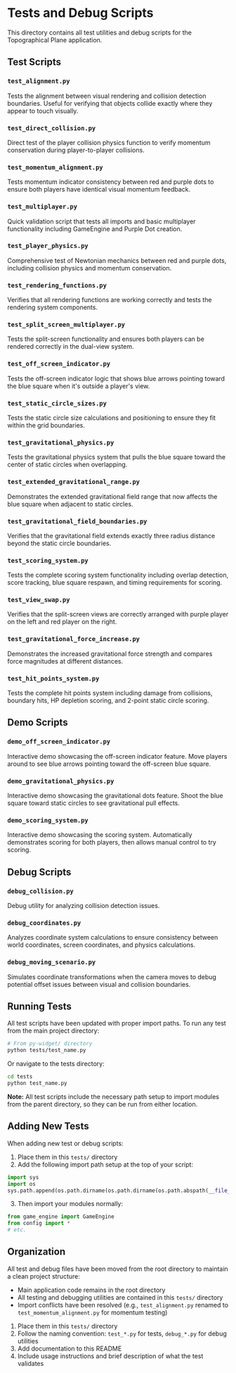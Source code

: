 # Tests and Debug Scripts

This directory contains all test utilities and debug scripts for the Topographical Plane application.

## Test Scripts

### `test_alignment.py`
Tests the alignment between visual rendering and collision detection boundaries. Useful for verifying that objects collide exactly where they appear to touch visually.

### `test_direct_collision.py`
Direct test of the player collision physics function to verify momentum conservation during player-to-player collisions.

### `test_momentum_alignment.py`
Tests momentum indicator consistency between red and purple dots to ensure both players have identical visual momentum feedback.

### `test_multiplayer.py`
Quick validation script that tests all imports and basic multiplayer functionality including GameEngine and Purple Dot creation.

### `test_player_physics.py`
Comprehensive test of Newtonian mechanics between red and purple dots, including collision physics and momentum conservation.

### `test_rendering_functions.py`
Verifies that all rendering functions are working correctly and tests the rendering system components.

### `test_split_screen_multiplayer.py`
Tests the split-screen functionality and ensures both players can be rendered correctly in the dual-view system.

### `test_off_screen_indicator.py`
Tests the off-screen indicator logic that shows blue arrows pointing toward the blue square when it's outside a player's view.

### `test_static_circle_sizes.py`
Tests the static circle size calculations and positioning to ensure they fit within the grid boundaries.

### `test_gravitational_physics.py`
Tests the gravitational physics system that pulls the blue square toward the center of static circles when overlapping.

### `test_extended_gravitational_range.py`
Demonstrates the extended gravitational field range that now affects the blue square when adjacent to static circles.

### `test_gravitational_field_boundaries.py`
Verifies that the gravitational field extends exactly three radius distance beyond the static circle boundaries.

### `test_scoring_system.py`
Tests the complete scoring system functionality including overlap detection, score tracking, blue square respawn, and timing requirements for scoring.

### `test_view_swap.py`
Verifies that the split-screen views are correctly arranged with purple player on the left and red player on the right.

### `test_gravitational_force_increase.py`
Demonstrates the increased gravitational force strength and compares force magnitudes at different distances.

### `test_hit_points_system.py`
Tests the complete hit points system including damage from collisions, boundary hits, HP depletion scoring, and 2-point static circle scoring.

## Demo Scripts

### `demo_off_screen_indicator.py`
Interactive demo showcasing the off-screen indicator feature. Move players around to see blue arrows pointing toward the off-screen blue square.

### `demo_gravitational_physics.py`
Interactive demo showcasing the gravitational dots feature. Shoot the blue square toward static circles to see gravitational pull effects.

### `demo_scoring_system.py`
Interactive demo showcasing the scoring system. Automatically demonstrates scoring for both players, then allows manual control to try scoring.

## Debug Scripts

### `debug_collision.py`
Debug utility for analyzing collision detection issues.

### `debug_coordinates.py`
Analyzes coordinate system calculations to ensure consistency between world coordinates, screen coordinates, and physics calculations.

### `debug_moving_scenario.py`
Simulates coordinate transformations when the camera moves to debug potential offset issues between visual and collision boundaries.

## Running Tests

All test scripts have been updated with proper import paths. To run any test from the main project directory:

```bash
# From py-widget/ directory
python tests/test_name.py

```

Or navigate to the tests directory:

```bash
cd tests
python test_name.py
```

**Note:** All test scripts include the necessary path setup to import modules from the parent directory, so they can be run from either location.

## Adding New Tests

When adding new test or debug scripts:

1. Place them in this `tests/` directory
2. Add the following import path setup at the top of your script:

```python
import sys
import os
sys.path.append(os.path.dirname(os.path.dirname(os.path.abspath(__file__))))
```

3. Then import your modules normally:

```python
from game_engine import GameEngine
from config import *
# etc.
```

## Organization

All test and debug files have been moved from the root directory to maintain a clean project structure:
- Main application code remains in the root directory
- All testing and debugging utilities are contained in this `tests/` directory
- Import conflicts have been resolved (e.g., `test_alignment.py` renamed to `test_momentum_alignment.py` for momentum testing)

1. Place them in this `tests/` directory
2. Follow the naming convention: `test_*.py` for tests, `debug_*.py` for debug utilities
3. Add documentation to this README
4. Include usage instructions and brief description of what the test validates

